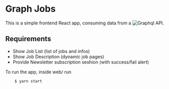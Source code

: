 # Graph Jobs

This is a simple frontend React app, consuming data from a ![Graphql API](https://api.graphql.jobs/).

## Requirements

- Show Job List (list of jobs and infos)
- Show Job Description (dynamic job pages)
- Provide Newsletter subscription seshion (with success/fail alert)

To run the app, inside web/ run

		$ yarn start